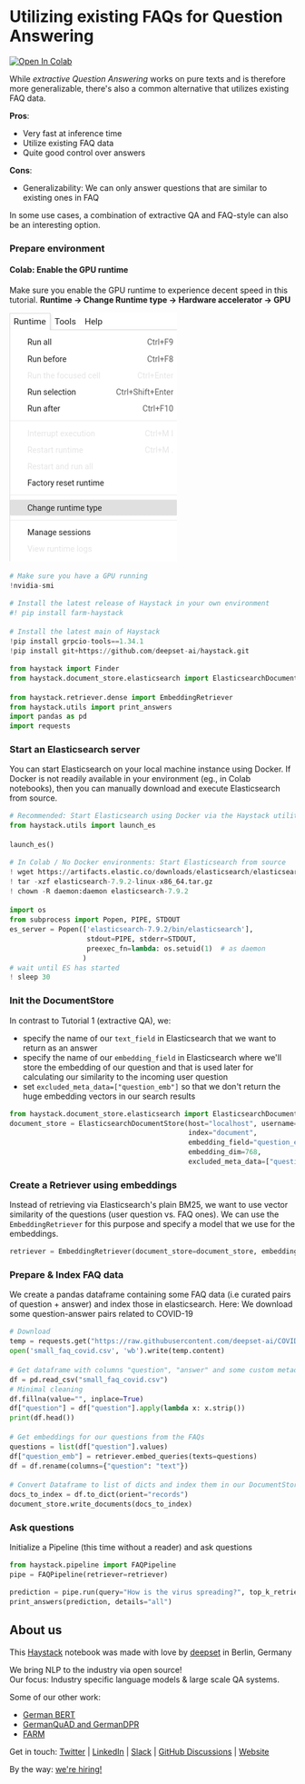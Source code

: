 <!---
title: "Tutorial 4"
metaTitle: "Utilizing existing FAQs for Question Answering"
metaDescription: ""
slug: "/docs/tutorial4"
date: "2020-09-03"
id: "tutorial4md"
--->

# Utilizing existing FAQs for Question Answering

[![Open In Colab](https://colab.research.google.com/assets/colab-badge.svg)](https://colab.research.google.com/github/deepset-ai/haystack/blob/main/tutorials/Tutorial4_FAQ_style_QA.ipynb)

While *extractive Question Answering* works on pure texts and is therefore more generalizable, there's also a common alternative that utilizes existing FAQ data.

**Pros**:

- Very fast at inference time
- Utilize existing FAQ data
- Quite good control over answers

**Cons**:

- Generalizability: We can only answer questions that are similar to existing ones in FAQ

In some use cases, a combination of extractive QA and FAQ-style can also be an interesting option.

### Prepare environment

#### Colab: Enable the GPU runtime
Make sure you enable the GPU runtime to experience decent speed in this tutorial.
**Runtime -> Change Runtime type -> Hardware accelerator -> GPU**

<img src="https://raw.githubusercontent.com/deepset-ai/haystack/main/docs/img/colab_gpu_runtime.jpg">


```python
# Make sure you have a GPU running
!nvidia-smi
```


```python
# Install the latest release of Haystack in your own environment 
#! pip install farm-haystack

# Install the latest main of Haystack
!pip install grpcio-tools==1.34.1
!pip install git+https://github.com/deepset-ai/haystack.git

```


```python
from haystack import Finder
from haystack.document_store.elasticsearch import ElasticsearchDocumentStore

from haystack.retriever.dense import EmbeddingRetriever
from haystack.utils import print_answers
import pandas as pd
import requests

```

### Start an Elasticsearch server
You can start Elasticsearch on your local machine instance using Docker. If Docker is not readily available in your environment (eg., in Colab notebooks), then you can manually download and execute Elasticsearch from source.


```python
# Recommended: Start Elasticsearch using Docker via the Haystack utility function
from haystack.utils import launch_es

launch_es()
```


```python
# In Colab / No Docker environments: Start Elasticsearch from source
! wget https://artifacts.elastic.co/downloads/elasticsearch/elasticsearch-7.9.2-linux-x86_64.tar.gz -q
! tar -xzf elasticsearch-7.9.2-linux-x86_64.tar.gz
! chown -R daemon:daemon elasticsearch-7.9.2

import os
from subprocess import Popen, PIPE, STDOUT
es_server = Popen(['elasticsearch-7.9.2/bin/elasticsearch'],
                   stdout=PIPE, stderr=STDOUT,
                   preexec_fn=lambda: os.setuid(1)  # as daemon
                  )
# wait until ES has started
! sleep 30

```

### Init the DocumentStore
In contrast to Tutorial 1 (extractive QA), we:

* specify the name of our `text_field` in Elasticsearch that we want to return as an answer
* specify the name of our `embedding_field` in Elasticsearch where we'll store the embedding of our question and that is used later for calculating our similarity to the incoming user question
* set `excluded_meta_data=["question_emb"]` so that we don't return the huge embedding vectors in our search results


```python
from haystack.document_store.elasticsearch import ElasticsearchDocumentStore
document_store = ElasticsearchDocumentStore(host="localhost", username="", password="",
                                            index="document",
                                            embedding_field="question_emb",
                                            embedding_dim=768,
                                            excluded_meta_data=["question_emb"])
```

### Create a Retriever using embeddings
Instead of retrieving via Elasticsearch's plain BM25, we want to use vector similarity of the questions (user question vs. FAQ ones).
We can use the `EmbeddingRetriever` for this purpose and specify a model that we use for the embeddings.


```python
retriever = EmbeddingRetriever(document_store=document_store, embedding_model="deepset/sentence_bert", use_gpu=True)
```

### Prepare & Index FAQ data
We create a pandas dataframe containing some FAQ data (i.e curated pairs of question + answer) and index those in elasticsearch.
Here: We download some question-answer pairs related to COVID-19


```python
# Download
temp = requests.get("https://raw.githubusercontent.com/deepset-ai/COVID-QA/main/data/faqs/faq_covidbert.csv")
open('small_faq_covid.csv', 'wb').write(temp.content)

# Get dataframe with columns "question", "answer" and some custom metadata
df = pd.read_csv("small_faq_covid.csv")
# Minimal cleaning
df.fillna(value="", inplace=True)
df["question"] = df["question"].apply(lambda x: x.strip())
print(df.head())

# Get embeddings for our questions from the FAQs
questions = list(df["question"].values)
df["question_emb"] = retriever.embed_queries(texts=questions)
df = df.rename(columns={"question": "text"})

# Convert Dataframe to list of dicts and index them in our DocumentStore
docs_to_index = df.to_dict(orient="records")
document_store.write_documents(docs_to_index)
```

### Ask questions
Initialize a Pipeline (this time without a reader) and ask questions


```python
from haystack.pipeline import FAQPipeline
pipe = FAQPipeline(retriever=retriever)
```


```python
prediction = pipe.run(query="How is the virus spreading?", top_k_retriever=10)
print_answers(prediction, details="all")
```

## About us

This [Haystack](https://github.com/deepset-ai/haystack/) notebook was made with love by [deepset](https://deepset.ai/) in Berlin, Germany

We bring NLP to the industry via open source!  
Our focus: Industry specific language models & large scale QA systems.  
  
Some of our other work: 
- [German BERT](https://deepset.ai/german-bert)
- [GermanQuAD and GermanDPR](https://deepset.ai/germanquad)
- [FARM](https://github.com/deepset-ai/FARM)

Get in touch:
[Twitter](https://twitter.com/deepset_ai) | [LinkedIn](https://www.linkedin.com/company/deepset-ai/) | [Slack](https://haystack.deepset.ai/community/join) | [GitHub Discussions](https://github.com/deepset-ai/haystack/discussions) | [Website](https://deepset.ai)

By the way: [we're hiring!](https://apply.workable.com/deepset/) 

